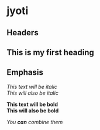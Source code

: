 # jyoti
## Headers
## This is  my first heading 
## 
## Emphasis

*This text will be italic*  
_This will also be italic_

**This text will be bold**  
__This will also be bold__

_You **can** combine them_

